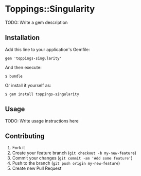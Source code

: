 # Toppings::Singularity

TODO: Write a gem description

## Installation

Add this line to your application's Gemfile:

    gem 'toppings-singularity'

And then execute:

    $ bundle

Or install it yourself as:

    $ gem install toppings-singularity

## Usage

TODO: Write usage instructions here

## Contributing

1. Fork it
2. Create your feature branch (`git checkout -b my-new-feature`)
3. Commit your changes (`git commit -am 'Add some feature'`)
4. Push to the branch (`git push origin my-new-feature`)
5. Create new Pull Request
